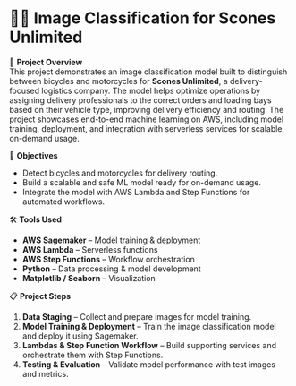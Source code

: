 # 🚴‍♂️ Image Classification for Scones Unlimited

📌 **Project Overview**  
This project demonstrates an image classification model built to distinguish between bicycles and motorcycles for **Scones Unlimited**, a delivery-focused logistics company. The model helps optimize operations by assigning delivery professionals to the correct orders and loading bays based on their vehicle type, improving delivery efficiency and routing. The project showcases end-to-end machine learning on AWS, including model training, deployment, and integration with serverless services for scalable, on-demand usage.  

🎯 **Objectives**  
- Detect bicycles and motorcycles for delivery routing.  
- Build a scalable and safe ML model ready for on-demand usage.  
- Integrate the model with AWS Lambda and Step Functions for automated workflows.
  

🛠️ **Tools Used**  
- **AWS Sagemaker** – Model training & deployment  
- **AWS Lambda** – Serverless functions  
- **AWS Step Functions** – Workflow orchestration  
- **Python** – Data processing & model development  
- **Matplotlib / Seaborn** – Visualization  

📋 **Project Steps**  
1. **Data Staging** – Collect and prepare images for model training.  
2. **Model Training & Deployment** – Train the image classification model and deploy it using Sagemaker.  
3. **Lambdas & Step Function Workflow** – Build supporting services and orchestrate them with Step Functions.  
4. **Testing & Evaluation** – Validate model performance with test images and metrics.  

